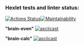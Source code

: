 ### Hexlet tests and linter status:
[![Actions Status](https://github.com/Marina-2022/frontend-project-44/workflows/hexlet-check/badge.svg)](https://github.com/Marina-2022/frontend-project-44/actions)[![Maintainability](https://api.codeclimate.com/v1/badges/d9f1cf8f83dcac00c754/maintainability)](https://codeclimate.com/github/Marina-2022/frontend-project-44/maintainability)

**"brain-even"**
 [![ asciicast](https://asciinema.org/a/o0dU823tgaLE5HmGhtvOpeLcn.svg)](https://asciinema.org/a/o0dU823tgaLE5HmGhtvOpeLcn)

**"brain-calc"**
 [![asciicast](https://asciinema.org/a/rVBUbrD3fQdbGwmgatVPhcPnU.svg)](https://asciinema.org/a/rVBUbrD3fQdbGwmgatVPhcPnU)